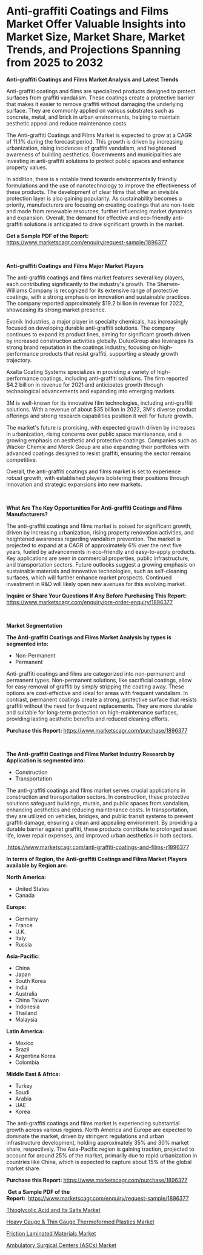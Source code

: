<p><h1>Anti-graffiti Coatings and Films Market Offer Valuable Insights into Market Size, Market Share, Market Trends, and Projections Spanning from 2025 to 2032</h1></p><p><strong>Anti-graffiti Coatings and Films Market Analysis and Latest Trends</strong></p>
<p><p>Anti-graffiti coatings and films are specialized products designed to protect surfaces from graffiti vandalism. These coatings create a protective barrier that makes it easier to remove graffiti without damaging the underlying surface. They are commonly applied on various substrates such as concrete, metal, and brick in urban environments, helping to maintain aesthetic appeal and reduce maintenance costs.</p><p>The Anti-graffiti Coatings and Films Market is expected to grow at a CAGR of 11.1% during the forecast period. This growth is driven by increasing urbanization, rising incidences of graffiti vandalism, and heightened awareness of building aesthetics. Governments and municipalities are investing in anti-graffiti solutions to protect public spaces and enhance property values. </p><p>In addition, there is a notable trend towards environmentally friendly formulations and the use of nanotechnology to improve the effectiveness of these products. The development of clear films that offer an invisible protection layer is also gaining popularity. As sustainability becomes a priority, manufacturers are focusing on creating coatings that are non-toxic and made from renewable resources, further influencing market dynamics and expansion. Overall, the demand for effective and eco-friendly anti-graffiti solutions is anticipated to drive significant growth in the market.</p></p>
<p><strong>Get a Sample PDF of the Report:&nbsp;</strong> <a href="https://www.marketscagr.com/enquiry/request-sample/1896377?utm_campaign=2012&utm_medium=2&utm_source=Github&utm_content=ia&utm_term=28032025&utm_id=anti-graffiti-coatings-and-films">https://www.marketscagr.com/enquiry/request-sample/1896377</a></p>
<p>&nbsp;</p>
<p><strong>Anti-graffiti Coatings and Films Major Market Players</strong></p>
<p><p>The anti-graffiti coatings and films market features several key players, each contributing significantly to the industry's growth. The Sherwin-Williams Company is recognized for its extensive range of protective coatings, with a strong emphasis on innovation and sustainable practices. The company reported approximately $19.2 billion in revenue for 2022, showcasing its strong market presence.</p><p>Evonik Industries, a major player in specialty chemicals, has increasingly focused on developing durable anti-graffiti solutions. The company continues to expand its product lines, aiming for significant growth driven by increased construction activities globally. DuluxGroup also leverages its strong brand reputation in the coatings industry, focusing on high-performance products that resist graffiti, supporting a steady growth trajectory.</p><p>Axalta Coating Systems specializes in providing a variety of high-performance coatings, including anti-graffiti solutions. The firm reported $4.2 billion in revenue for 2021 and anticipates growth through technological advancements and expanding into emerging markets.</p><p>3M is well-known for its innovative film technologies, including anti-graffiti solutions. With a revenue of about $35 billion in 2022, 3M's diverse product offerings and strong research capabilities position it well for future growth.</p><p>The market's future is promising, with expected growth driven by increases in urbanization, rising concerns over public space maintenance, and a growing emphasis on aesthetic and protective coatings. Companies such as Wacker Chemie and Merck Group are also expanding their portfolios with advanced coatings designed to resist graffiti, ensuring the sector remains competitive.</p><p>Overall, the anti-graffiti coatings and films market is set to experience robust growth, with established players bolstering their positions through innovation and strategic expansions into new markets.</p></p>
<p>&nbsp;</p>
<p><strong>What Are The Key Opportunities For Anti-graffiti Coatings and Films Manufacturers?</strong></p>
<p><p>The anti-graffiti coatings and films market is poised for significant growth, driven by increasing urbanization, rising property renovation activities, and heightened awareness regarding vandalism prevention. The market is projected to expand at a CAGR of approximately 6% over the next five years, fueled by advancements in eco-friendly and easy-to-apply products. Key applications are seen in commercial properties, public infrastructure, and transportation sectors. Future outlooks suggest a growing emphasis on sustainable materials and innovative technologies, such as self-cleaning surfaces, which will further enhance market prospects. Continued investment in R&D will likely open new avenues for this evolving market.</p></p>
<p><strong>Inquire or Share Your Questions If Any Before Purchasing This Report:</strong> <a href="https://www.marketscagr.com/enquiry/pre-order-enquiry/1896377?utm_campaign=2012&utm_medium=2&utm_source=Github&utm_content=ia&utm_term=28032025&utm_id=anti-graffiti-coatings-and-films">https://www.marketscagr.com/enquiry/pre-order-enquiry/1896377</a></p>
<p>&nbsp;</p>
<p><strong>Market Segmentation</strong></p>
<p><strong>The Anti-graffiti Coatings and Films Market Analysis by types is segmented into:</strong></p>
<p><ul><li>Non-Permanent</li><li>Permanent</li></ul></p>
<p><p>Anti-graffiti coatings and films are categorized into non-permanent and permanent types. Non-permanent solutions, like sacrificial coatings, allow for easy removal of graffiti by simply stripping the coating away. These options are cost-effective and ideal for areas with frequent vandalism. In contrast, permanent coatings create a strong, protective surface that resists graffiti without the need for frequent replacements. They are more durable and suitable for long-term protection on high-maintenance surfaces, providing lasting aesthetic benefits and reduced cleaning efforts.</p></p>
<p><strong>Purchase this Report:&nbsp;</strong><a href="https://www.marketscagr.com/purchase/1896377?utm_campaign=2012&utm_medium=2&utm_source=Github&utm_content=ia&utm_term=28032025&utm_id=anti-graffiti-coatings-and-films">https://www.marketscagr.com/purchase/1896377</a></p>
<p>&nbsp;</p>
<p><strong>The Anti-graffiti Coatings and Films Market Industry Research by Application is segmented into:</strong></p>
<p><ul><li>Construction</li><li>Transportation</li></ul></p>
<p><p>The anti-graffiti coatings and films market serves crucial applications in construction and transportation sectors. In construction, these protective solutions safeguard buildings, murals, and public spaces from vandalism, enhancing aesthetics and reducing maintenance costs. In transportation, they are utilized on vehicles, bridges, and public transit systems to prevent graffiti damage, ensuring a clean and appealing environment. By providing a durable barrier against graffiti, these products contribute to prolonged asset life, lower repair expenses, and improved urban aesthetics in both sectors.</p></p>
<p><a href="https://www.marketscagr.com/anti-graffiti-coatings-and-films-r1896377?utm_campaign=2012&utm_medium=2&utm_source=Github&utm_content=ia&utm_term=28032025&utm_id=anti-graffiti-coatings-and-films">&nbsp;https://www.marketscagr.com/anti-graffiti-coatings-and-films-r1896377</a></p>
<p><strong>In terms of Region, the Anti-graffiti Coatings and Films Market Players available by Region are:</strong></p>
<p>
    <p> <strong> North America: </strong>
        <ul>
            <li>United States</li>
            <li>Canada</li>
        </ul>
        </p> 
    <p> <strong> Europe: </strong>
        <ul>
            <li>Germany</li>
            <li>France</li>
            <li>U.K.</li>
            <li>Italy</li>
            <li>Russia</li>
        </ul>
        </p> 
    <p> <strong> Asia-Pacific: </strong>
        <ul>
            <li>China</li>
            <li>Japan</li>
            <li>South Korea</li>
            <li>India</li>
            <li>Australia</li>
            <li>China Taiwan</li>
            <li>Indonesia</li>
            <li>Thailand</li>
            <li>Malaysia</li>
        </ul>
        </p> 
    <p> <strong> Latin America: </strong>
        <ul>
            <li>Mexico</li>
            <li>Brazil</li>
            <li>Argentina Korea</li>
            <li>Colombia</li>
        </ul>
        </p> 
    <p> <strong> Middle East & Africa: </strong>
        <ul>
            <li>Turkey</li>
            <li>Saudi</li>
            <li>Arabia</li>
            <li>UAE</li>
            <li>Korea</li>
        </ul>
    </p>
    </p>
<p><p>The anti-graffiti coatings and films market is experiencing substantial growth across various regions. North America and Europe are expected to dominate the market, driven by stringent regulations and urban infrastructure development, holding approximately 35% and 30% market share, respectively. The Asia-Pacific region is gaining traction, projected to account for around 25% of the market, primarily due to rapid urbanization in countries like China, which is expected to capture about 15% of the global market share.</p></p>
<p><strong>Purchase this Report: </strong><a href="https://www.marketscagr.com/purchase/1896377?utm_campaign=2012&utm_medium=2&utm_source=Github&utm_content=ia&utm_term=28032025&utm_id=anti-graffiti-coatings-and-films">https://www.marketscagr.com/purchase/1896377</a></p>
<p>&nbsp;<strong>Get a Sample PDF of the Report:&nbsp;&nbsp;</strong><a href="https://www.marketscagr.com/enquiry/request-sample/1896377?utm_campaign=2012&utm_medium=2&utm_source=Github&utm_content=ia&utm_term=28032025&utm_id=anti-graffiti-coatings-and-films">https://www.marketscagr.com/enquiry/request-sample/1896377</a></p>
<p><strong></strong></p>
<p><p><a href="https://github.com/fettycahow90/Market-Research-Report-List-1/blob/main/thioglycolic-acid-and-its-salts-market.md?utm_campaign=2012&utm_medium=2&utm_source=Github&utm_content=ia&utm_term=28032025&utm_id=anti-graffiti-coatings-and-films">Thioglycolic Acid and Its Salts Market</a></p><p><a href="https://github.com/ChiragRP21/Market-Research-Report-List-7/blob/main/heavy-gauge-thin-gauge-thermoformed-plastics-market.md?utm_campaign=2012&utm_medium=2&utm_source=Github&utm_content=ia&utm_term=28032025&utm_id=anti-graffiti-coatings-and-films">Heavy Gauge & Thin Gauge Thermoformed Plastics Market</a></p><p><a href="https://github.com/piskofraisel/Market-Research-Report-List-1/blob/main/friction-laminated-materials-market.md?utm_campaign=2012&utm_medium=2&utm_source=Github&utm_content=ia&utm_term=28032025&utm_id=anti-graffiti-coatings-and-films">Friction Laminated Materials Market</a></p><p><a href="https://github.com/zahrigayda1h/Market-Research-Report-List-1/blob/main/ambulatory-surgical-centers-ascs-market.md?utm_campaign=2012&utm_medium=2&utm_source=Github&utm_content=ia&utm_term=28032025&utm_id=anti-graffiti-coatings-and-films">Ambulatory Surgical Centers (ASCs) Market</a></p></p>